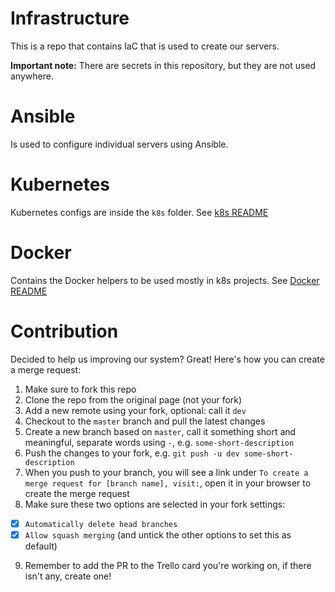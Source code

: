 # Infrastructure

This is a repo that contains IaC that is used to create our servers.

**Important note:** There are secrets in this repository, but they are not used anywhere.

# Ansible

Is used to configure individual servers using Ansible.

# Kubernetes

Kubernetes configs are inside the `k8s` folder. See [k8s README](k8s/README.md)

# Docker

Contains the Docker helpers to be used mostly in k8s projects. See
[Docker README](docker/README.md)

# Contribution

Decided to help us improving our system? Great! Here's how you can create a
merge request:

1. Make sure to fork this repo
2. Clone the repo from the original page (not your fork)
3. Add a new remote using your fork, optional: call it `dev`
4. Checkout to the `master` branch and pull the latest changes
5. Create a new branch based on `master`, call it something short and
   meaningful, separate words using `-`, e.g. `some-short-description`
6. Push the changes to your fork, e.g. `git push -u dev some-short-description`
7. When you push to your branch, you will see a link under `To create a merge
   request for [branch name], visit:`, open it in your browser to create the
   merge request
8. Make sure these two options are selected in your fork settings:
  - [x] `Automatically delete head branches`
  - [x] `Allow squash merging` (and untick the other options to set this as default)
9. Remember to add the PR to the Trello card you're working on, if there isn't
   any, create one!
